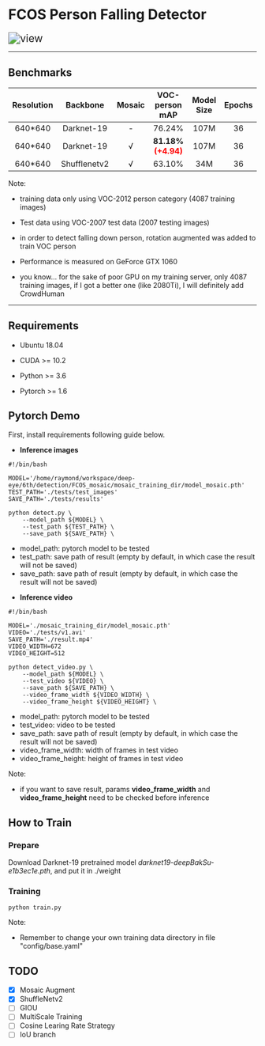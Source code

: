 # FCOS Person Falling Detector

<img src="tests/results/view.gif" alt="view" style="zoom:150%;" />

****
## Benchmarks

Resolution          |Backbone|Mosaic |VOC-person mAP |Model Size |Epochs 
:-------------:|:--------:|:-------:|:--------------------:|:----------:|:-------------:
640*640      | Darknet-19 |   -   | 76.24% |107M |36 
640*640      | Darknet-19 |   √   | **81.18% <font color='red'>(+4.94)</font>** |107M |36 
640*640 | Shufflenetv2 | √ | 63.10% |34M |36 

Note:

* training data only using VOC-2012 person category (4087 training images)

* Test data using VOC-2007 test data (2007 testing images)

* in order to detect falling down person, rotation augmented was added to train VOC person

* Performance is measured on GeForce GTX 1060 

* you know... for the sake of poor GPU on my training server, only 4087 training images, if I got a better one (like 2080Ti), I will definitely add CrowdHuman

  

****
## Requirements

* Ubuntu 18.04

* CUDA >= 10.2

* Python >= 3.6

* Pytorch >= 1.6

  

## Pytorch Demo

First, install requirements following guide below. 

* **Inference images**

```shell
#!/bin/bash

MODEL='/home/raymond/workspace/deep-eye/6th/detection/FCOS_mosaic/mosaic_training_dir/model_mosaic.pth'
TEST_PATH='./tests/test_images'
SAVE_PATH='./tests/results'

python detect.py \
	--model_path ${MODEL} \
	--test_path ${TEST_PATH} \
	--save_path ${SAVE_PATH} \
```

+ model_path:  pytorch model to be tested
+ test_path: save path of result (empty by default, in which case the result will not be saved)
+ save_path: save path of result (empty by default, in which case the result will not be saved)

* **Inference video**

```shell
#!/bin/bash

MODEL='./mosaic_training_dir/model_mosaic.pth'
VIDEO='./tests/v1.avi'
SAVE_PATH='./result.mp4'
VIDEO_WIDTH=672
VIDEO_HEIGHT=512

python detect_video.py \
	--model_path ${MODEL} \
	--test_video ${VIDEO} \
	--save_path ${SAVE_PATH} \
	--video_frame_width ${VIDEO_WIDTH} \
	--video_frame_height ${VIDEO_HEIGHT} \
```

+ model_path:  pytorch model to be tested
+ test_video: video to be tested
+ save_path: save path of result (empty by default, in which case the result will not be saved)
+ video_frame_width: width of frames in test video
+ video_frame_height: height of frames in test video

Note: 

+ if you want to save result, params **video_frame_width** and **video_frame_height** need to be checked before inference



## How to Train

### Prepare

Download Darknet-19 pretrained model *darknet19-deepBakSu-e1b3ec1e.pth*, and put it in ./weight

### Training

```shell
python train.py
```

Note: 

+ Remember to change your own training data directory in file "config/base.yaml"



## TODO

- [x] Mosaic Augment
- [x] ShuffleNetv2
- [ ] GIOU
- [ ] MultiScale Training
- [ ] Cosine Learing Rate Strategy
- [ ] IoU branch
